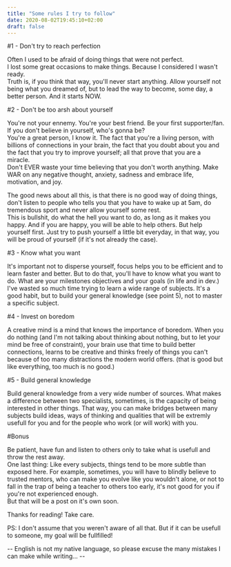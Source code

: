 ```yaml
---
title: "Some rules I try to follow"
date: 2020-08-02T19:45:10+02:00
draft: false
---
```


#1 - Don't try to reach perfection

Often I used to be afraid of doing things that were not perfect. <br>
I lost some great occasions to make things. Because I considered I wasn't ready.<br>
Truth is, if you think that way, you'll never start anything. Allow yourself not being what you dreamed of, but to lead the way to become, some day, a better person. And it starts NOW.

#2 - Don't be too arsh about yourself

You're not your ennemy. You're your best friend. Be your first supporter/fan. If you don't believe in yourself, who's gonna be?<br>
You're a great person, I know it. The fact that you're a living person, with billions of connections in your brain, the fact that you doubt about you and the fact that you try to improve yourself; all that prove that you are a miracle.<br>
Don't EVER waste your time believing that you don't worth anything. Make WAR on any negative thought, anxiety, sadness and embrace life, motivation, and joy.

The good news about all this, is that there is no good way of doing things, don't listen to people who tells you that you have to wake up at 5am, do tremendous sport and never allow yourself some rest.<br>
This is bullshit, do what the hell you want to do, as long as it makes you happy. And if you are happy, you will be able to help others. But help yourself first. Just try to push yourself a little bit everyday, in that way, you will be proud of yourself (if it's not already the case).

#3 - Know what you want

It's important not to disperse yourself, focus helps you to be efficient and to learn faster and better. But to do that, you'll have to know what you want to do. What are your milestones objectives and your goals (in life and in dev.)<br>
I've wasted so much time trying to learn a wide range of subjects.  It's a good habit, but to build your general knowledge (see point 5), not to master a specific subject.

#4 - Invest on boredom

A creative mind is a mind that knows the importance of boredom. When you do nothing (and I'm not talking about thinking about nothing, but to let your mind be free of constraint), your brain use that time to build better connections, learns to be creative and thinks freely of things you can't because of too many distractions the modern world offers. (that is good but like everything, too much is no good.)

#5 - Build general knowledge

Build general knowledge from a very wide number of sources. What makes a difference between two specialists, sometimes, is the capacity of being interested in other things. That way, you can make bridges between many subjects build ideas, ways of thinking and qualities that will be extremly usefull for you and for the people who work (or will work) with you.

#Bonus

Be patient, have fun and listen to others only to take what is usefull and throw the rest away.<br>
One last thing: Like every subjects, things tend to be more subtle than exposed here. For example, sometimes, you will have to blindly believe to trusted mentors, who can make you evolve like you wouldn't alone, or not to fall in the trap of being a teacher to others too early, it's not good for you if you're not experienced enough.<br>
But that will be a post on it's own soon.

Thanks for reading! Take care.

PS: I don't assume that you weren't aware of all that. But if it can be usefull to someone, my goal will be fullfilled!


-- English is not my native language, so please excuse the many mistakes I can make while writing... --
